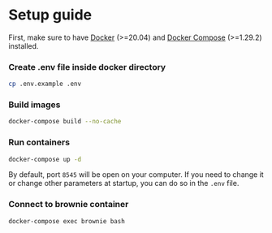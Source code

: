 # Setup guide

First, make sure to have [Docker](https://docs.docker.com/get-started/) (>=20.04) 
and [Docker Compose](https://docs.docker.com/compose/install/) (>=1.29.2) installed.

### Create .env file inside docker directory
```bash
cp .env.example .env
```

### Build images
```bash
docker-compose build --no-cache
```

### Run containers
```bash
docker-compose up -d
```
By default, port `8545` will be open on your computer. If you need to change it or change other parameters at startup, 
you can do so in the `.env` file.

### Connect to brownie container
```bash
docker-compose exec brownie bash
```